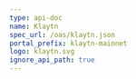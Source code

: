 ```yaml
---
type: api-doc
name: Klaytn
spec_url: /oas/klaytn.json
portal_prefix: klaytn-mainnet
logo: klaytn.svg
ignore_api_path: true
---
```

